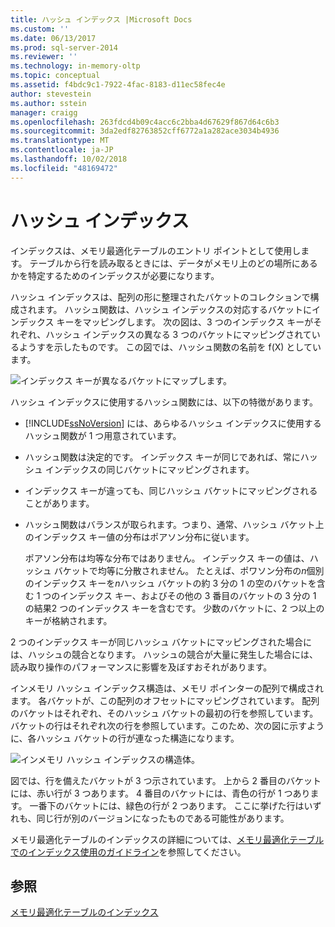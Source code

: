 ```yaml
---
title: ハッシュ インデックス |Microsoft Docs
ms.custom: ''
ms.date: 06/13/2017
ms.prod: sql-server-2014
ms.reviewer: ''
ms.technology: in-memory-oltp
ms.topic: conceptual
ms.assetid: f4bdc9c1-7922-4fac-8183-d11ec58fec4e
author: stevestein
ms.author: sstein
manager: craigg
ms.openlocfilehash: 263fdcd4b09c4acc6c2bba4d67629f867d64c6b3
ms.sourcegitcommit: 3da2edf82763852cff6772a1a282ace3034b4936
ms.translationtype: MT
ms.contentlocale: ja-JP
ms.lasthandoff: 10/02/2018
ms.locfileid: "48169472"
---
```

# <a name="hash-indexes"></a>ハッシュ インデックス
  インデックスは、メモリ最適化テーブルのエントリ ポイントとして使用します。 テーブルから行を読み取るときには、データがメモリ上のどの場所にあるかを特定するためのインデックスが必要になります。  
  
 ハッシュ インデックスは、配列の形に整理されたバケットのコレクションで構成されます。 ハッシュ関数は、ハッシュ インデックスの対応するバケットにインデックス キーをマッピングします。 次の図は、3 つのインデックス キーがそれぞれ、ハッシュ インデックスの異なる 3 つのバケットにマッピングされているようすを示したものです。 この図では、ハッシュ関数の名前を f(X) としています。  
  
 ![インデックス キーが異なるバケットにマップします。](../../2014/database-engine/media/hekaton-tables-2.gif "インデックス キーが異なるバケットにマップします。")  
  
 ハッシュ インデックスに使用するハッシュ関数には、以下の特徴があります。  
  
-   [!INCLUDE[ssNoVersion](../includes/ssnoversion-md.md)] には、あらゆるハッシュ インデックスに使用するハッシュ関数が 1 つ用意されています。  
  
-   ハッシュ関数は決定的です。 インデックス キーが同じであれば、常にハッシュ インデックスの同じバケットにマッピングされます。  
  
-   インデックス キーが違っても、同じハッシュ バケットにマッピングされることがあります。  
  
-   ハッシュ関数はバランスが取られます。つまり、通常、ハッシュ バケット上のインデックス キー値の分布はポアソン分布に従います。  
  
     ポアソン分布は均等な分布ではありません。 インデックス キーの値は、ハッシュ バケットで均等に分散されません。 たとえば、ポワソン分布の*n*個別のインデックス キーを*n*ハッシュ バケットの約 3 分の 1 の空のバケットを含む 1 つのインデックス キー、およびその他の 3 番目のバケットの 3 分の 1 の結果2 つのインデックス キーを含むです。 少数のバケットに、2 つ以上のキーが格納されます。  
  
 2 つのインデックス キーが同じハッシュ バケットにマッピングされた場合には、ハッシュの競合となります。 ハッシュの競合が大量に発生した場合には、読み取り操作のパフォーマンスに影響を及ぼすおそれがあります。  
  
 インメモリ ハッシュ インデックス構造は、メモリ ポインターの配列で構成されます。 各バケットが、この配列のオフセットにマッピングされています。 配列のバケットはそれぞれ、そのハッシュ バケットの最初の行を参照しています。 バケットの行はそれぞれ次の行を参照しています。このため、次の図に示すように、各ハッシュ バケットの行が連なった構造になります。  
  
 ![インメモリ ハッシュ インデックスの構造体。](../../2014/database-engine/media/hekaton-tables-3.gif "インメモリ ハッシュ インデックスの構造体。")  
  
 図では、行を備えたバケットが 3 つ示されています。 上から 2 番目のバケットには、赤い行が 3 つあります。 4 番目のバケットには、青色の行が 1 つあります。 一番下のバケットには、緑色の行が 2 つあります。 ここに挙げた行はいずれも、同じ行が別のバージョンになったものである可能性があります。  
  
 メモリ最適化テーブルのインデックスの詳細については、[メモリ最適化テーブルでのインデックス使用のガイドライン](../relational-databases/in-memory-oltp/memory-optimized-tables.md)を参照してください。  
  
## <a name="see-also"></a>参照  
 [メモリ最適化テーブルのインデックス](../../2014/database-engine/indexes-on-memory-optimized-tables.md)  
  
  
